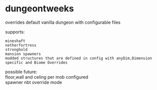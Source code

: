 # dungeontweeks
overrides default vanilla dungeon with configurable files 

supports:
```
mineshaft
netherfortress
stronghold
mansion spawners
modded structures that are defined in config with anyDim,Dimension specific and Biome Overrides
```

possible future:<br/>
floor,wall and celing per mob configured<br/>
spawner nbt override mode<br/>
